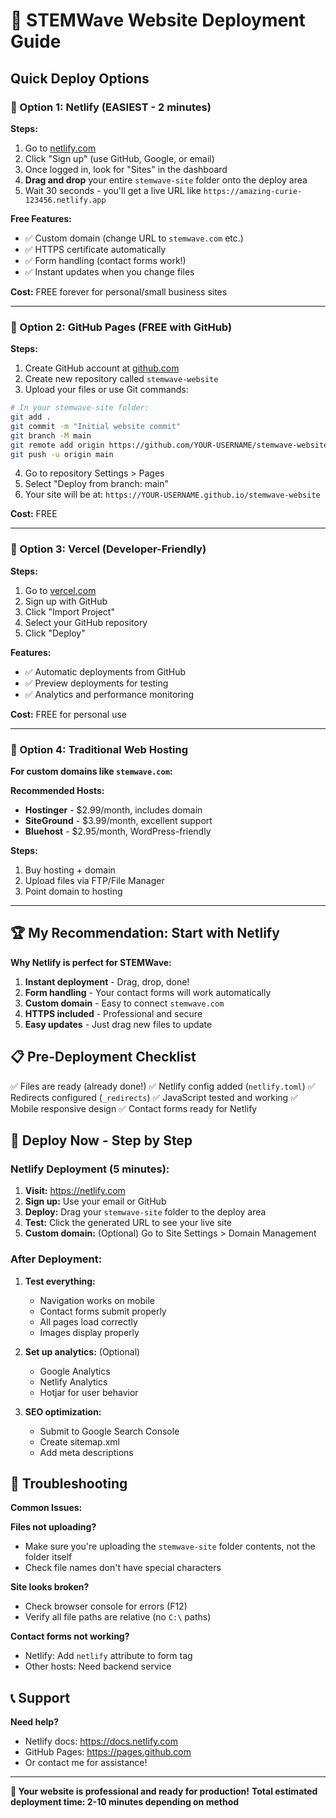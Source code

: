 # 🚀 STEMWave Website Deployment Guide

## Quick Deploy Options

### 🥇 Option 1: Netlify (EASIEST - 2 minutes)

**Steps:**
1. Go to [netlify.com](https://netlify.com)
2. Click "Sign up" (use GitHub, Google, or email)
3. Once logged in, look for "Sites" in the dashboard
4. **Drag and drop** your entire `stemwave-site` folder onto the deploy area
5. Wait 30 seconds - you'll get a live URL like `https://amazing-curie-123456.netlify.app`

**Free Features:**
- ✅ Custom domain (change URL to `stemwave.com` etc.)
- ✅ HTTPS certificate automatically
- ✅ Form handling (contact forms work!)
- ✅ Instant updates when you change files

**Cost:** FREE forever for personal/small business sites

---

### 🥈 Option 2: GitHub Pages (FREE with GitHub)

**Steps:**
1. Create GitHub account at [github.com](https://github.com)
2. Create new repository called `stemwave-website`
3. Upload your files or use Git commands:

```bash
# In your stemwave-site folder:
git add .
git commit -m "Initial website commit"
git branch -M main
git remote add origin https://github.com/YOUR-USERNAME/stemwave-website.git
git push -u origin main
```

4. Go to repository Settings > Pages
5. Select "Deploy from branch: main"
6. Your site will be at: `https://YOUR-USERNAME.github.io/stemwave-website`

**Cost:** FREE

---

### 🥉 Option 3: Vercel (Developer-Friendly)

**Steps:**
1. Go to [vercel.com](https://vercel.com)
2. Sign up with GitHub
3. Click "Import Project"
4. Select your GitHub repository
5. Click "Deploy"

**Features:**
- ✅ Automatic deployments from GitHub
- ✅ Preview deployments for testing
- ✅ Analytics and performance monitoring

**Cost:** FREE for personal use

---

### 🎯 Option 4: Traditional Web Hosting

**For custom domains like `stemwave.com`:**

**Recommended Hosts:**
- **Hostinger** - $2.99/month, includes domain
- **SiteGround** - $3.99/month, excellent support
- **Bluehost** - $2.95/month, WordPress-friendly

**Steps:**
1. Buy hosting + domain
2. Upload files via FTP/File Manager
3. Point domain to hosting

---

## 🏆 My Recommendation: Start with Netlify

**Why Netlify is perfect for STEMWave:**

1. **Instant deployment** - Drag, drop, done!
2. **Form handling** - Your contact forms will work automatically
3. **Custom domain** - Easy to connect `stemwave.com`
4. **HTTPS included** - Professional and secure
5. **Easy updates** - Just drag new files to update

## 📋 Pre-Deployment Checklist

✅ Files are ready (already done!)
✅ Netlify config added (`netlify.toml`)
✅ Redirects configured (`_redirects`)
✅ JavaScript tested and working
✅ Mobile responsive design
✅ Contact forms ready for Netlify

## 🚀 Deploy Now - Step by Step

### Netlify Deployment (5 minutes):

1. **Visit:** https://netlify.com
2. **Sign up:** Use your email or GitHub
3. **Deploy:** Drag your `stemwave-site` folder to the deploy area
4. **Test:** Click the generated URL to see your live site
5. **Custom domain:** (Optional) Go to Site Settings > Domain Management

### After Deployment:

1. **Test everything:**
   - Navigation works on mobile
   - Contact forms submit properly
   - All pages load correctly
   - Images display properly

2. **Set up analytics:** (Optional)
   - Google Analytics
   - Netlify Analytics
   - Hotjar for user behavior

3. **SEO optimization:**
   - Submit to Google Search Console
   - Create sitemap.xml
   - Add meta descriptions

## 🔧 Troubleshooting

**Common Issues:**

**Files not uploading?**
- Make sure you're uploading the `stemwave-site` folder contents, not the folder itself
- Check file names don't have special characters

**Site looks broken?**
- Check browser console for errors (F12)
- Verify all file paths are relative (no `C:\` paths)

**Contact forms not working?**
- Netlify: Add `netlify` attribute to form tag
- Other hosts: Need backend service

## 📞 Support

**Need help?**
- Netlify docs: https://docs.netlify.com
- GitHub Pages: https://pages.github.com
- Or contact me for assistance!

---

**🎉 Your website is professional and ready for production!**
**Total estimated deployment time: 2-10 minutes depending on method**